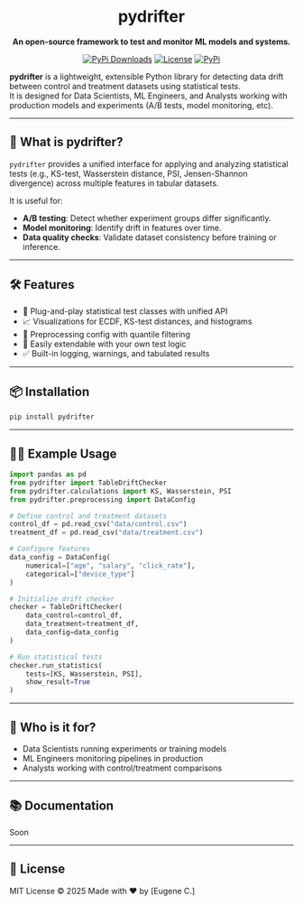 <h1 align="center">pydrifter</h1>
<p align="center"><b>An open-source framework to test and monitor ML models and systems.</b></p>
<p align="center">
<a href="https://pepy.tech/project/pydrifter" target="_blank"><img src="https://pepy.tech/badge/pydrifter" alt="PyPi Downloads"></a>
<a href="https://github.com/aesedeu/pydrifter/blob/main/LICENSE" target="_blank"><img src="https://img.shields.io/badge/license-Apache%202.0-green?style=flat-square" alt="License"></a>
<a href="https://pypi.org/project/pydrifter/" target="_blank"><img src="https://img.shields.io/pypi/v/pydrifter" alt="PyPi"></a>

**pydrifter** is a lightweight, extensible Python library for detecting data drift between control and treatment datasets using statistical tests.  
It is designed for Data Scientists, ML Engineers, and Analysts working with production models and experiments (A/B tests, model monitoring, etc).

---

## 🚀 What is pydrifter?

`pydrifter` provides a unified interface for applying and analyzing statistical tests (e.g., KS-test, Wasserstein distance, PSI, Jensen-Shannon divergence) across multiple features in tabular datasets.

It is useful for:

- **A/B testing**: Detect whether experiment groups differ significantly.
- **Model monitoring**: Identify drift in features over time.
- **Data quality checks**: Validate dataset consistency before training or inference.

---

## 🛠️ Features

- 🧪 Plug-and-play statistical test classes with unified API  
- 📈 Visualizations for ECDF, KS-test distances, and histograms  
- 🧹 Preprocessing config with quantile filtering  
- 🧩 Easily extendable with your own test logic  
- ✅ Built-in logging, warnings, and tabulated results

---

## 📦 Installation

```bash
pip install pydrifter
```

---

## 👨‍💻 Example Usage

```python
import pandas as pd
from pydrifter import TableDriftChecker
from pydrifter.calculations import KS, Wasserstein, PSI
from pydrifter.preprocessing import DataConfig

# Define control and treatment datasets
control_df = pd.read_csv("data/control.csv")
treatment_df = pd.read_csv("data/treatment.csv")

# Configure features
data_config = DataConfig(
    numerical=["age", "salary", "click_rate"],
    categorical=["device_type"]
)

# Initialize drift checker
checker = TableDriftChecker(
    data_control=control_df,
    data_treatment=treatment_df,
    data_config=data_config
)

# Run statistical tests
checker.run_statistics(
    tests=[KS, Wasserstein, PSI],
    show_result=True
)
```

---

## 👥 Who is it for?

- Data Scientists running experiments or training models
- ML Engineers monitoring pipelines in production
- Analysts working with control/treatment comparisons

---

## 📚 Documentation

Soon

---

## 📄 License
MIT License © 2025
Made with ❤️ by [Eugene C.]